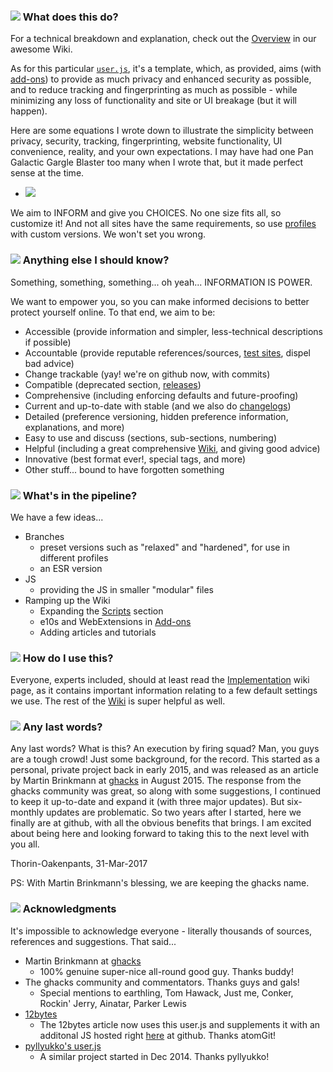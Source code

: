 ### ![](https://github.com/ghacksuserjs/ghacks-user.js/blob/master/wikipiki/bullet01.png) What does this do?
For a technical breakdown and explanation, check out the [Overview](https://github.com/ghacksuserjs/ghacks-user.js/wiki/1.1-Overview) in our awesome Wiki.

As for this particular [`user.js`](https://github.com/ghacksuserjs/ghacks-user.js/blob/master/user.js), it's a template, which, as provided, aims (with [add-ons](https://github.com/ghacksuserjs/ghacks-user.js/wiki/Appendix-B:-Firefox-Add-ons)) to provide as much privacy and enhanced security as possible, and to reduce tracking and fingerprinting as much as possible - while minimizing any loss of functionality and site or UI breakage (but it will happen).

Here are some equations I wrote down to illustrate the simplicity between privacy, security, tracking, fingerprinting, website functionality, UI convenience, reality, and your own expectations. I may have had one Pan Galactic Gargle Blaster too many when I wrote that, but it made perfect sense at the time.

   * ![](https://raw.githubusercontent.com/ghacksuserjs/ghacks-user.js/master/wikipiki/readme01.png)

We aim to INFORM and give you CHOICES. No one size fits all, so customize it! And not all sites have the same requirements, so use [profiles](https://github.com/ghacksuserjs/ghacks-user.js/wiki/2.1-Multiple-Profiles) with custom versions. We won't set you wrong.

### ![](https://github.com/ghacksuserjs/ghacks-user.js/blob/master/wikipiki/bullet01.png) Anything else I should know?
Something, something, something... oh yeah... INFORMATION IS POWER.

We want to empower you, so you can make informed decisions to better protect yourself online. To that end, we aim to be:

* Accessible (provide information and simpler, less-technical descriptions if possible)
* Accountable (provide reputable references/sources, [test sites](https://github.com/ghacksuserjs/ghacks-user.js/wiki/Appendix-C:-Test-Sites), dispel bad advice)
* Change trackable (yay! we're on github now, with commits)
* Compatible (deprecated section, [releases](https://github.com/ghacksuserjs/ghacks-user.js/releases))
* Comprehensive (including enforcing defaults and future-proofing)
* Current and up-to-date with stable (and we also do [changelogs](https://github.com/ghacksuserjs/ghacks-user.js/search?q=label%3Achangelog&type=Issues&utf8=%E2%9C%93))
* Detailed (preference versioning, hidden preference information, explanations, and more)
* Easy to use and discuss (sections, sub-sections, numbering)
* Helpful (including a great comprehensive [Wiki](https://github.com/ghacksuserjs/ghacks-user.js/wiki), and giving good advice)
* Innovative (best format ever!, special tags, and more)
* Other stuff... bound to have forgotten something

### ![](https://github.com/ghacksuserjs/ghacks-user.js/blob/master/wikipiki/bullet01.png) What's in the pipeline?
We have a few ideas...
* Branches
   * preset versions such as "relaxed" and "hardened", for use in different profiles
   * an ESR version
* JS
   * providing the JS in smaller "modular" files
* Ramping up the Wiki
   * Expanding the [Scripts](https://github.com/ghacksuserjs/ghacks-user.js/wiki#small_orange_diamond-scripts) section
   * e10s and WebExtensions in [Add-ons](https://github.com/ghacksuserjs/ghacks-user.js/wiki/Appendix-B:-Firefox-Add-ons)
   * Adding articles and tutorials

### ![](https://github.com/ghacksuserjs/ghacks-user.js/blob/master/wikipiki/bullet01.png) How do I use this?
Everyone, experts included, should at least read the [Implementation](https://github.com/ghacksuserjs/ghacks-user.js/wiki/1.3-Implementation) wiki page, as it contains important information relating to a few default settings we use. The rest of the [Wiki](https://github.com/ghacksuserjs/ghacks-user.js/wiki) is super helpful as well.

### ![](https://github.com/ghacksuserjs/ghacks-user.js/blob/master/wikipiki/bullet01.png) Any last words?
Any last words? What is this? An execution by firing squad? Man, you guys are a tough crowd! Just some background, for the record. This started as a personal, private project back in early 2015, and was released as an article by Martin Brinkmann at [ghacks](https://www.ghacks.net/) in August 2015. The response from the ghacks community was great, so along with some suggestions, I continued to keep it up-to-date and expand it (with three major updates). But six-monthly updates are problematic. So two years after I started, here we finally are at github, with all the obvious benefits that brings. I am excited about being here and looking forward to taking this to the next level with you all.

Thorin-Oakenpants, 31-Mar-2017

PS: With Martin Brinkmann's blessing, we are keeping the ghacks name.

### ![](https://github.com/ghacksuserjs/ghacks-user.js/blob/master/wikipiki/bullet01.png) Acknowledgments
It's impossible to acknowledge everyone - literally thousands of sources, references and suggestions. That said...

* Martin Brinkmann at [ghacks](https://www.ghacks.net/)
   * 100% genuine super-nice all-round good guy. Thanks buddy!
* The ghacks community and commentators. Thanks guys and gals!
   * Special mentions to earthling, Tom Hawack, Just me, Conker, Rockin' Jerry, Ainatar, Parker Lewis
* [12bytes](http://12bytes.org/articles/tech/firefoxgecko-configuration-guide-for-privacy-and-performance-buffs)
   * The 12bytes article now uses this user.js and supplements it with an additonal JS hosted right [here](https://github.com/atomGit/Firefox-user.js) at github. Thanks atomGit!
* [pyllyukko's user.js](https://github.com/pyllyukko/user.js)
   * A similar project started in Dec 2014. Thanks pyllyukko!
